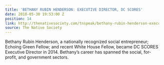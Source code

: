 ```yaml
---
title: 'BETHANY RUBIN HENDERSON: EXECUTIVE DIRECTOR, DC SCORES'
date: 2018-05-30 19:53:00 Z
position: 14
link: http://thenativesociety.com/tnspeak/bethany-rubin-henderson-executive-director-dc-scores.html
source: The Native Society
---
```


Bethany Rubin Henderson, a nationally recognized social entrepreneur; Echoing Green Fellow; and recent White House Fellow, became DC SCORES Executive Director in 2014. Bethany’s career has spanned the social, for-profit, and government sectors.
